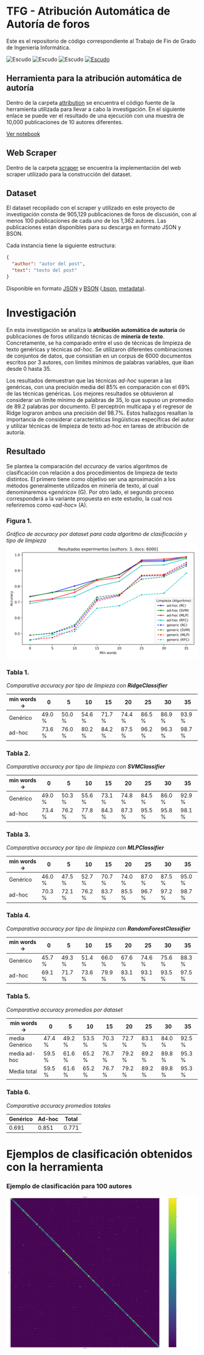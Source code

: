 # TFG - Atribución Automática de Autoría de foros

Este es el repositorio de código correspondiente al Trabajo de Fin de Grado de Ingeniería Informática.

![Escudo](https://img.shields.io/badge/status-in%20Development-red) ![Escudo](https://img.shields.io/github/languages/count/tikissmikiss/TFG-atribucion-automatica-de-autoria-de-foros) ![Escudo](https://img.shields.io/github/languages/top/tikissmikiss/TFG-atribucion-automatica-de-autoria-de-foros) <a href="https://creativecommons.org/licenses/by-nc-sa/4.0/">![Escudo](https://img.shields.io/badge/license-in%20CC%20BY--NC--SA%204.0-yellow)</a>

## Herramienta para la atribución automática de autoría

Dentro de la carpeta [attribution](./attribution) se encuentra el código fuente de la herramienta utilizada para llevar
a cabo la investigación. En el siguiente enlace se puede ver el resultado de una ejecución con una muestra de 10,000
publicaciones de 10 autores diferentes.

[Ver notebook](./Atribucion%20Autoria%20Foros.ipynb)

## Web Scraper

Dentro de la carpeta [scraper](./scraper) se encuentra la implementación del web scraper utilizado para la construcción
del dataset.

## Dataset

El dataset recopilado con el scraper y utilizado en este proyecto de investigación consta de 905,129 publicaciones de
foros de discusión, con al menos 100 publicaciones de cada uno de los 1,362 autores. Las publicaciones están disponibles
para su descarga en formato JSON y BSON.

Cada instancia tiene la siguiente estructura:

```json
{
  "author": "autor del post",
  "text": "texto del post"
}
```

Disponible en formato [JSON](https://mega.nz/file/SY5HkDIa#q8njIJ-5ptDLFbDLJ0YRwvVLZ3p5LigvGGxe2CD4ook)
y [BSON](https://mega.nz/folder/mJxlXLjS#lcTOFd35EK5rnnYFIPxiXg) ([.bson](https://mega.nz/file/GdpHQQgA#jcI0JpkRntCF4RQAfEuk_XG_IeNUGQ4P_xp-7ZlTTrk), [metadata](https://mega.nz/file/7EY2DQiZ#8E3Q584E1tm-loaY5rrr_XWDeM5P0DhzEjTTLwyZYG8)).

# Investigación

En esta investigación se analiza la **atribución automática de autoría** de publicaciones de foros utilizando técnicas
de **minería de texto**. Concretamente, se ha comparado entre el uso de técnicas de limpieza de texto genéricas y
técnicas _ad-hoc_. Se utilizaron diferentes combinaciones de conjuntos de datos, que consistían en un corpus de 6000
documentos escritos por 3 autores, con límites mínimos de palabras variables, que iban desde 0 hasta 35.

Los resultados demuestran que las técnicas _ad-hoc_ superan a las genéricas, con una precisión media del 85% en
comparación con el 69% de las técnicas genéricas. Los mejores resultados se obtuvieron al considerar un límite mínimo de
palabras de 35, lo que supuso un promedio de 89.2 palabras por documento. El perceptrón multicapa y el regresor de Ridge
lograron ambos una precisión del 98.7%. Estos hallazgos resaltan la importancia de considerar características
lingüísticas específicas del autor y utilizar técnicas de limpieza de texto ad-hoc en tareas de atribución de autoría.

## Resultado

Se plantea la comparación del _accuracy_ de varios algoritmos de clasificación con relación a dos procedimientos de
limpieza de texto distintos. El primero tiene como objetivo ser una aproximación a los métodos generalmente utilizados
en minería de texto, al cual denominaremos «_genérico_» (G). Por otro lado, el segundo proceso corresponderá a la
variante
propuesta en este estudio, la cual nos referiremos como «_ad-hoc_» (A).

### **Figura 1.**

_Gráfico de accuracy por dataset para cada algoritmo de clasificación y tipo de limpieza_
![Figura 1](./attribution/samples/230716122622_graphs_ngram_my_tech.svg)

### **Tabla 1.**

_Comparativa accuracy por tipo de limpieza con **RidgeClassifier**_

| min words → | 0      | 5      | 10     | 15     | 20     | 25     | 30     | 35     |
|-------------|--------|--------|--------|--------|--------|--------|--------|--------|
| Genérico    | 49.0 % | 50.0 % | 54.6 % | 71.7 % | 74.4 % | 86.5 % | 86.9 % | 93.9 % |
| ad-hoc      | 73.6 % | 76.0 % | 80.2 % | 84.2 % | 87.5 % | 96.2 % | 96.3 % | 98.7 % |

### **Tabla 2.**

_Comparativa accuracy por tipo de limpieza con **SVMClassifier**_

| min words → | 0      | 5      | 10     | 15     | 20     | 25     | 30     | 35     |
|-------------|--------|--------|--------|--------|--------|--------|--------|--------|
| Genérico    | 49.0 % | 50.3 % | 55.6 % | 73.1 % | 74.8 % | 84.5 % | 86.0 % | 92.9 % |
| ad-hoc      | 73.4 % | 76.2 % | 77.8 % | 84.3 % | 87.3 % | 95.5 % | 95.8 % | 98.1 % |

### **Tabla 3.**

_Comparativa accuracy por tipo de limpieza con **MLPClassifier**_

| min words → | 0      | 5      | 10     | 15     | 20     | 25     | 30     | 35     |
|-------------|--------|--------|--------|--------|--------|--------|--------|--------|
| Genérico    | 46.0 % | 47.5 % | 52.7 % | 70.7 % | 74.0 % | 87.0 % | 87.5 % | 95.0 % |
| ad-hoc      | 70.3 % | 72.1 % | 76.2 % | 83.7 % | 85.5 % | 96.7 % | 97.2 % | 98.7 % |

### **Tabla 4.**

_Comparativa accuracy por tipo de limpieza con **RandomForestClassifier**_

| min words → | 0      | 5      | 10     | 15     | 20     | 25     | 30     | 35     |
|-------------|--------|--------|--------|--------|--------|--------|--------|--------|
| Genérico    | 45.7 % | 49.3 % | 51.4 % | 66.0 % | 67.6 % | 74.6 % | 75.6 % | 88.3 % |
| ad-hoc      | 69.1 % | 71.7 % | 73.6 % | 79.9 % | 83.1 % | 93.1 % | 93.5 % | 97.5 % |

### **Tabla 5.**

_Comparativa accuracy promedios por dataset_

| min words →    | 0      | 5      | 10     | 15     | 20     | 25     | 30     | 35     |
|----------------|--------|--------|--------|--------|--------|--------|--------|--------|
| media Genérico | 47.4 % | 49.2 % | 53.5 % | 70.3 % | 72.7 % | 83.1 % | 84.0 % | 92.5 % |
| media ad-hoc   | 59.5 % | 61.6 % | 65.2 % | 76.7 % | 79.2 % | 89.2 % | 89.8 % | 95.3 % |
| Media total    | 59.5 % | 61.6 % | 65.2 % | 76.7 % | 79.2 % | 89.2 % | 89.8 % | 95.3 % |

### **Tabla 6.**

_Comparativa accuracy promedios totales_

| Genérico | Ad-hoc | Total |
|----------|--------|-------|
| 0.691    | 0.851  | 0.771 |

# Ejemplos de clasificación obtenidos con la herramienta

### Ejemplo de clasificación para 100 autores

![ejemplo matriz](./attribution/samples/230717212935_absolut_confusion_matrix.svg)

